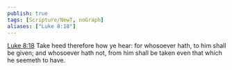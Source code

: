 ```yaml
---
publish: true
tags: [Scripture/NewT, noGraph]
aliases: ["Luke 8:18"]
---
```

[Luke 8:18](https://churchofjesuschrist.org/study/scriptures/nt/luke/8?lang=eng&id=p18#p18) Take heed therefore how ye hear: for whosoever hath, to him shall be given; and whosoever hath not, from him shall be taken even that which he seemeth to have.
